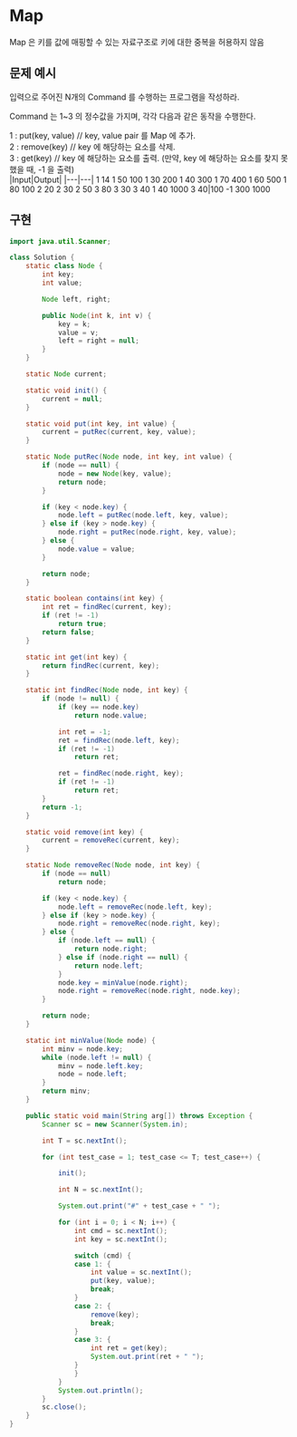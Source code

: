 # Map

Map 은 키를 값에 매핑할 수 있는 자료구조로 키에 대한 중복을 허용하지 않음

## 문제 예시

입력으로 주어진 N개의 Command 를 수행하는 프로그램을 작성하라.

Command 는 1~3 의 정수값을 가지며, 각각 다음과 같은 동작을 수행한다.

1 : put(key, value) // key, value pair 를 Map 에 추가.  
2 : remove(key) // key 에 해당하는 요소를 삭제.  
3 : get(key) // key 에 해당하는 요소를 출력. (만약, key 에 해당하는 요소를 찾지 못했을 때, -1 을 출력)  
|Input|Output|
|---|---|
1
14
1 50 100
1 30 200
1 40 300
1 70 400
1 60 500
1 80 100
2 20
2 30
2 50
3 80
3 30
3 40
1 40 1000
3 40|100 -1 300 1000

## 구현

```java
import java.util.Scanner;

class Solution {
	static class Node {
		int key;
		int value;

		Node left, right;

		public Node(int k, int v) {
			key = k;
			value = v;
			left = right = null;
		}
	}

	static Node current;

	static void init() {
		current = null;
	}

	static void put(int key, int value) {
		current = putRec(current, key, value);
	}

	static Node putRec(Node node, int key, int value) {
		if (node == null) {
			node = new Node(key, value);
			return node;
		}

		if (key < node.key) {
			node.left = putRec(node.left, key, value);
		} else if (key > node.key) {
			node.right = putRec(node.right, key, value);
		} else {
            node.value = value;
        }

		return node;
	}

	static boolean contains(int key) {
		int ret = findRec(current, key);
		if (ret != -1)
			return true;
		return false;
	}

	static int get(int key) {
		return findRec(current, key);
	}

	static int findRec(Node node, int key) {
		if (node != null) {
			if (key == node.key)
				return node.value;

			int ret = -1;
			ret = findRec(node.left, key);
			if (ret != -1)
				return ret;

			ret = findRec(node.right, key);
			if (ret != -1)
				return ret;
		}
		return -1;
	}

	static void remove(int key) {
		current = removeRec(current, key);
	}

	static Node removeRec(Node node, int key) {
		if (node == null)
			return node;

		if (key < node.key) {
			node.left = removeRec(node.left, key);
		} else if (key > node.key) {
			node.right = removeRec(node.right, key);
		} else {
			if (node.left == null) {
				return node.right;
			} else if (node.right == null) {
				return node.left;
			}
			node.key = minValue(node.right);
			node.right = removeRec(node.right, node.key);
		}

		return node;
	}

	static int minValue(Node node) {
		int minv = node.key;
		while (node.left != null) {
			minv = node.left.key;
			node = node.left;
		}
		return minv;
	}

	public static void main(String arg[]) throws Exception {
		Scanner sc = new Scanner(System.in);

		int T = sc.nextInt();

		for (int test_case = 1; test_case <= T; test_case++) {

			init();

			int N = sc.nextInt();

			System.out.print("#" + test_case + " ");

			for (int i = 0; i < N; i++) {
				int cmd = sc.nextInt();
				int key = sc.nextInt();

				switch (cmd) {
				case 1: {
					int value = sc.nextInt();
					put(key, value);
					break;
				}
				case 2: {
					remove(key);
					break;
				}
				case 3: {
					int ret = get(key);
					System.out.print(ret + " ");
				}
				}
			}
			System.out.println();
		}
		sc.close();
	}
}
```
